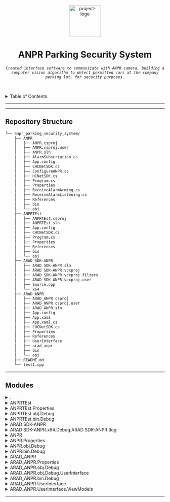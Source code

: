 <p align="center">
  <img src="https://www.svgrepo.com/show/404469/cctv-cctv-camera-monitoring-camera-security-camera-surveillance.svg" width="100" alt="project-logo">
</p>
<p align="center">
    <h1 align="center">ANPR Parking Security System</h1>
</p>
<p align="center">
    <em><code>Created interface software to communicate with ANPR camera, building a computer vision algorithm to detect permitted cars at the company parking lot, for security purposes.</code></em>
</p>

<br><!-- TABLE OF CONTENTS -->
<details>
  <summary>Table of Contents</summary><br>

- [ Repository Structure](#-repository-structure)
- [ Modules](#-modules)
</details>
<hr>

---

##  Repository Structure

```sh
└── anpr_parking_security_system/
    ├── ANPR
    │   ├── ANPR.csproj
    │   ├── ANPR.csproj.user
    │   ├── ANPR.sln
    │   ├── AlarmSubscription.cs
    │   ├── App.config
    │   ├── CHCNetSDK.cs
    │   ├── ConfigureANPR.cs
    │   ├── HCNetSDK.cs
    │   ├── Program.cs
    │   ├── Properties
    │   ├── ReceiveAlarmArming.cs
    │   ├── ReceiveAlarmListening.cs
    │   ├── References
    │   ├── bin
    │   └── obj
    ├── ANPRTEst
    │   ├── ANPRTEst.csproj
    │   ├── ANPRTEst.sln
    │   ├── App.config
    │   ├── CHCNetSDK.cs
    │   ├── Program.cs
    │   ├── Properties
    │   ├── References
    │   ├── bin
    │   └── obj
    ├── ARAD SDK-ANPR
    │   ├── ARAD SDK-ANPR.sln
    │   ├── ARAD SDK-ANPR.vcxproj
    │   ├── ARAD SDK-ANPR.vcxproj.filters
    │   ├── ARAD SDK-ANPR.vcxproj.user
    │   ├── Source.cpp
    │   └── x64
    ├── ARAD_ANPR
    │   ├── ARAD_ANPR.csproj
    │   ├── ARAD_ANPR.csproj.user
    │   ├── ARAD_ANPR.sln
    │   ├── App.config
    │   ├── App.xaml
    │   ├── App.xaml.cs
    │   ├── CHCNetSDK.cs
    │   ├── Properties
    │   ├── References
    │   ├── UserInterface
    │   ├── arad_anpr
    │   ├── bin
    │   └── obj
    ├── README.md
    └── test1.cpp
```

---

##  Modules

<details closed><summary>.</summary>

| File                                                                                                 | Summary                         |
| ---                                                                                                  | ---                             |
| [test1.cpp](https://github.com/Alexpascual28/anpr_parking_security_system.git/blob/master/test1.cpp) | <code>► INSERT-TEXT-HERE</code> |

</details>

<details closed><summary>ANPRTEst</summary>

| File                                                                                                                      | Summary                         |
| ---                                                                                                                       | ---                             |
| [CHCNetSDK.cs](https://github.com/Alexpascual28/anpr_parking_security_system.git/blob/master/ANPRTEst/CHCNetSDK.cs)       | <code>► INSERT-TEXT-HERE</code> |
| [ANPRTEst.sln](https://github.com/Alexpascual28/anpr_parking_security_system.git/blob/master/ANPRTEst/ANPRTEst.sln)       | <code>► INSERT-TEXT-HERE</code> |
| [Program.cs](https://github.com/Alexpascual28/anpr_parking_security_system.git/blob/master/ANPRTEst/Program.cs)           | <code>► INSERT-TEXT-HERE</code> |
| [ANPRTEst.csproj](https://github.com/Alexpascual28/anpr_parking_security_system.git/blob/master/ANPRTEst/ANPRTEst.csproj) | <code>► INSERT-TEXT-HERE</code> |
| [App.config](https://github.com/Alexpascual28/anpr_parking_security_system.git/blob/master/ANPRTEst/App.config)           | <code>► INSERT-TEXT-HERE</code> |

</details>

<details closed><summary>ANPRTEst.Properties</summary>

| File                                                                                                                                 | Summary                         |
| ---                                                                                                                                  | ---                             |
| [AssemblyInfo.cs](https://github.com/Alexpascual28/anpr_parking_security_system.git/blob/master/ANPRTEst/Properties/AssemblyInfo.cs) | <code>► INSERT-TEXT-HERE</code> |

</details>

<details closed><summary>ANPRTEst.obj.Debug</summary>

| File                                                                                                                                                                          | Summary                         |
| ---                                                                                                                                                                           | ---                             |
| [ANPRTEst.csproj.FileListAbsolute.txt](https://github.com/Alexpascual28/anpr_parking_security_system.git/blob/master/ANPRTEst/obj/Debug/ANPRTEst.csproj.FileListAbsolute.txt) | <code>► INSERT-TEXT-HERE</code> |

</details>

<details closed><summary>ANPRTEst.bin.Debug</summary>

| File                                                                                                                                        | Summary                         |
| ---                                                                                                                                         | ---                             |
| [ANPRTEst.exe.config](https://github.com/Alexpascual28/anpr_parking_security_system.git/blob/master/ANPRTEst/bin/Debug/ANPRTEst.exe.config) | <code>► INSERT-TEXT-HERE</code> |

</details>

<details closed><summary>ARAD SDK-ANPR</summary>

| File                                                                                                                                                       | Summary                         |
| ---                                                                                                                                                        | ---                             |
| [ARAD SDK-ANPR.sln](https://github.com/Alexpascual28/anpr_parking_security_system.git/blob/master/ARAD SDK-ANPR/ARAD SDK-ANPR.sln)                         | <code>► INSERT-TEXT-HERE</code> |
| [ARAD SDK-ANPR.vcxproj.filters](https://github.com/Alexpascual28/anpr_parking_security_system.git/blob/master/ARAD SDK-ANPR/ARAD SDK-ANPR.vcxproj.filters) | <code>► INSERT-TEXT-HERE</code> |
| [ARAD SDK-ANPR.vcxproj](https://github.com/Alexpascual28/anpr_parking_security_system.git/blob/master/ARAD SDK-ANPR/ARAD SDK-ANPR.vcxproj)                 | <code>► INSERT-TEXT-HERE</code> |
| [ARAD SDK-ANPR.vcxproj.user](https://github.com/Alexpascual28/anpr_parking_security_system.git/blob/master/ARAD SDK-ANPR/ARAD SDK-ANPR.vcxproj.user)       | <code>► INSERT-TEXT-HERE</code> |
| [Source.cpp](https://github.com/Alexpascual28/anpr_parking_security_system.git/blob/master/ARAD SDK-ANPR/Source.cpp)                                       | <code>► INSERT-TEXT-HERE</code> |

</details>

<details closed><summary>ARAD SDK-ANPR.x64.Debug.ARAD SDK-ANPR.tlog</summary>

| File                                                                                                                                                                                  | Summary                         |
| ---                                                                                                                                                                                   | ---                             |
| [ARAD SDK-ANPR.lastbuildstate](https://github.com/Alexpascual28/anpr_parking_security_system.git/blob/master/ARAD SDK-ANPR/x64/Debug/ARAD SDK-ANPR.tlog/ARAD SDK-ANPR.lastbuildstate) | <code>► INSERT-TEXT-HERE</code> |
| [unsuccessfulbuild](https://github.com/Alexpascual28/anpr_parking_security_system.git/blob/master/ARAD SDK-ANPR/x64/Debug/ARAD SDK-ANPR.tlog/unsuccessfulbuild)                       | <code>► INSERT-TEXT-HERE</code> |

</details>

<details closed><summary>ANPR</summary>

| File                                                                                                                                    | Summary                         |
| ---                                                                                                                                     | ---                             |
| [ANPR.sln](https://github.com/Alexpascual28/anpr_parking_security_system.git/blob/master/ANPR/ANPR.sln)                                 | <code>► INSERT-TEXT-HERE</code> |
| [ConfigureANPR.cs](https://github.com/Alexpascual28/anpr_parking_security_system.git/blob/master/ANPR/ConfigureANPR.cs)                 | <code>► INSERT-TEXT-HERE</code> |
| [CHCNetSDK.cs](https://github.com/Alexpascual28/anpr_parking_security_system.git/blob/master/ANPR/CHCNetSDK.cs)                         | <code>► INSERT-TEXT-HERE</code> |
| [ReceiveAlarmListening.cs](https://github.com/Alexpascual28/anpr_parking_security_system.git/blob/master/ANPR/ReceiveAlarmListening.cs) | <code>► INSERT-TEXT-HERE</code> |
| [ReceiveAlarmArming.cs](https://github.com/Alexpascual28/anpr_parking_security_system.git/blob/master/ANPR/ReceiveAlarmArming.cs)       | <code>► INSERT-TEXT-HERE</code> |
| [Program.cs](https://github.com/Alexpascual28/anpr_parking_security_system.git/blob/master/ANPR/Program.cs)                             | <code>► INSERT-TEXT-HERE</code> |
| [App.config](https://github.com/Alexpascual28/anpr_parking_security_system.git/blob/master/ANPR/App.config)                             | <code>► INSERT-TEXT-HERE</code> |
| [ANPR.csproj.user](https://github.com/Alexpascual28/anpr_parking_security_system.git/blob/master/ANPR/ANPR.csproj.user)                 | <code>► INSERT-TEXT-HERE</code> |
| [ANPR.csproj](https://github.com/Alexpascual28/anpr_parking_security_system.git/blob/master/ANPR/ANPR.csproj)                           | <code>► INSERT-TEXT-HERE</code> |
| [AlarmSubscription.cs](https://github.com/Alexpascual28/anpr_parking_security_system.git/blob/master/ANPR/AlarmSubscription.cs)         | <code>► INSERT-TEXT-HERE</code> |

</details>

<details closed><summary>ANPR.Properties</summary>

| File                                                                                                                             | Summary                         |
| ---                                                                                                                              | ---                             |
| [AssemblyInfo.cs](https://github.com/Alexpascual28/anpr_parking_security_system.git/blob/master/ANPR/Properties/AssemblyInfo.cs) | <code>► INSERT-TEXT-HERE</code> |

</details>

<details closed><summary>ANPR.obj.Debug</summary>

| File                                                                                                                                                                      | Summary                         |
| ---                                                                                                                                                                       | ---                             |
| [ANPR.csproj.FileListAbsolute.txt](https://github.com/Alexpascual28/anpr_parking_security_system.git/blob/master/ANPR/obj/Debug/ANPR.csproj.FileListAbsolute.txt)         | <code>► INSERT-TEXT-HERE</code> |
| [ANPRTEst.csproj.FileListAbsolute.txt](https://github.com/Alexpascual28/anpr_parking_security_system.git/blob/master/ANPR/obj/Debug/ANPRTEst.csproj.FileListAbsolute.txt) | <code>► INSERT-TEXT-HERE</code> |

</details>

<details closed><summary>ANPR.bin.Debug</summary>

| File                                                                                                                                    | Summary                         |
| ---                                                                                                                                     | ---                             |
| [ANPRTEst.exe.config](https://github.com/Alexpascual28/anpr_parking_security_system.git/blob/master/ANPR/bin/Debug/ANPRTEst.exe.config) | <code>► INSERT-TEXT-HERE</code> |

</details>

<details closed><summary>ARAD_ANPR</summary>

| File                                                                                                                                   | Summary                         |
| ---                                                                                                                                    | ---                             |
| [App.xaml.cs](https://github.com/Alexpascual28/anpr_parking_security_system.git/blob/master/ARAD_ANPR/App.xaml.cs)                     | <code>► INSERT-TEXT-HERE</code> |
| [CHCNetSDK.cs](https://github.com/Alexpascual28/anpr_parking_security_system.git/blob/master/ARAD_ANPR/CHCNetSDK.cs)                   | <code>► INSERT-TEXT-HERE</code> |
| [ARAD_ANPR.csproj](https://github.com/Alexpascual28/anpr_parking_security_system.git/blob/master/ARAD_ANPR/ARAD_ANPR.csproj)           | <code>► INSERT-TEXT-HERE</code> |
| [App.xaml](https://github.com/Alexpascual28/anpr_parking_security_system.git/blob/master/ARAD_ANPR/App.xaml)                           | <code>► INSERT-TEXT-HERE</code> |
| [ARAD_ANPR.sln](https://github.com/Alexpascual28/anpr_parking_security_system.git/blob/master/ARAD_ANPR/ARAD_ANPR.sln)                 | <code>► INSERT-TEXT-HERE</code> |
| [ARAD_ANPR.csproj.user](https://github.com/Alexpascual28/anpr_parking_security_system.git/blob/master/ARAD_ANPR/ARAD_ANPR.csproj.user) | <code>► INSERT-TEXT-HERE</code> |
| [arad_anpr](https://github.com/Alexpascual28/anpr_parking_security_system.git/blob/master/ARAD_ANPR/arad_anpr)                         | <code>► INSERT-TEXT-HERE</code> |
| [App.config](https://github.com/Alexpascual28/anpr_parking_security_system.git/blob/master/ARAD_ANPR/App.config)                       | <code>► INSERT-TEXT-HERE</code> |

</details>

<details closed><summary>ARAD_ANPR.Properties</summary>

| File                                                                                                                                              | Summary                         |
| ---                                                                                                                                               | ---                             |
| [Resources.resx](https://github.com/Alexpascual28/anpr_parking_security_system.git/blob/master/ARAD_ANPR/Properties/Resources.resx)               | <code>► INSERT-TEXT-HERE</code> |
| [AssemblyInfo.cs](https://github.com/Alexpascual28/anpr_parking_security_system.git/blob/master/ARAD_ANPR/Properties/AssemblyInfo.cs)             | <code>► INSERT-TEXT-HERE</code> |
| [Settings.settings](https://github.com/Alexpascual28/anpr_parking_security_system.git/blob/master/ARAD_ANPR/Properties/Settings.settings)         | <code>► INSERT-TEXT-HERE</code> |
| [Resources.Designer.cs](https://github.com/Alexpascual28/anpr_parking_security_system.git/blob/master/ARAD_ANPR/Properties/Resources.Designer.cs) | <code>► INSERT-TEXT-HERE</code> |
| [Settings.Designer.cs](https://github.com/Alexpascual28/anpr_parking_security_system.git/blob/master/ARAD_ANPR/Properties/Settings.Designer.cs)   | <code>► INSERT-TEXT-HERE</code> |

</details>

<details closed><summary>ARAD_ANPR.obj.Debug</summary>

| File                                                                                                                                                                             | Summary                         |
| ---                                                                                                                                                                              | ---                             |
| [ARAD_ANPR.csproj.FileListAbsolute.txt](https://github.com/Alexpascual28/anpr_parking_security_system.git/blob/master/ARAD_ANPR/obj/Debug/ARAD_ANPR.csproj.FileListAbsolute.txt) | <code>► INSERT-TEXT-HERE</code> |
| [MainWindow.g.i.cs](https://github.com/Alexpascual28/anpr_parking_security_system.git/blob/master/ARAD_ANPR/obj/Debug/MainWindow.g.i.cs)                                         | <code>► INSERT-TEXT-HERE</code> |
| [App.g.i.cs](https://github.com/Alexpascual28/anpr_parking_security_system.git/blob/master/ARAD_ANPR/obj/Debug/App.g.i.cs)                                                       | <code>► INSERT-TEXT-HERE</code> |
| [ARAD_ANPR_Content.g.cs](https://github.com/Alexpascual28/anpr_parking_security_system.git/blob/master/ARAD_ANPR/obj/Debug/ARAD_ANPR_Content.g.cs)                               | <code>► INSERT-TEXT-HERE</code> |
| [ARAD_ANPR_Content.g.i.cs](https://github.com/Alexpascual28/anpr_parking_security_system.git/blob/master/ARAD_ANPR/obj/Debug/ARAD_ANPR_Content.g.i.cs)                           | <code>► INSERT-TEXT-HERE</code> |
| [ARAD_ANPR_MarkupCompile.lref](https://github.com/Alexpascual28/anpr_parking_security_system.git/blob/master/ARAD_ANPR/obj/Debug/ARAD_ANPR_MarkupCompile.lref)                   | <code>► INSERT-TEXT-HERE</code> |
| [App.g.cs](https://github.com/Alexpascual28/anpr_parking_security_system.git/blob/master/ARAD_ANPR/obj/Debug/App.g.cs)                                                           | <code>► INSERT-TEXT-HERE</code> |

</details>

<details closed><summary>ARAD_ANPR.obj.Debug.UserInterface</summary>

| File                                                                                                                                                   | Summary                         |
| ---                                                                                                                                                    | ---                             |
| [MainWindow.g.cs](https://github.com/Alexpascual28/anpr_parking_security_system.git/blob/master/ARAD_ANPR/obj/Debug/UserInterface/MainWindow.g.cs)     | <code>► INSERT-TEXT-HERE</code> |
| [MainWindow.g.i.cs](https://github.com/Alexpascual28/anpr_parking_security_system.git/blob/master/ARAD_ANPR/obj/Debug/UserInterface/MainWindow.g.i.cs) | <code>► INSERT-TEXT-HERE</code> |

</details>

<details closed><summary>ARAD_ANPR.bin.Debug</summary>

| File                                                                                                                                           | Summary                         |
| ---                                                                                                                                            | ---                             |
| [ARAD_ANPR.exe.config](https://github.com/Alexpascual28/anpr_parking_security_system.git/blob/master/ARAD_ANPR/bin/Debug/ARAD_ANPR.exe.config) | <code>► INSERT-TEXT-HERE</code> |
| [ANPRTEst.exe.config](https://github.com/Alexpascual28/anpr_parking_security_system.git/blob/master/ARAD_ANPR/bin/Debug/ANPRTEst.exe.config)   | <code>► INSERT-TEXT-HERE</code> |

</details>

<details closed><summary>ARAD_ANPR.UserInterface</summary>

| File                                                                                                                                           | Summary                         |
| ---                                                                                                                                            | ---                             |
| [MainWindow.xaml](https://github.com/Alexpascual28/anpr_parking_security_system.git/blob/master/ARAD_ANPR/UserInterface/MainWindow.xaml)       | <code>► INSERT-TEXT-HERE</code> |
| [MainWindow.xaml.cs](https://github.com/Alexpascual28/anpr_parking_security_system.git/blob/master/ARAD_ANPR/UserInterface/MainWindow.xaml.cs) | <code>► INSERT-TEXT-HERE</code> |

</details>

<details closed><summary>ARAD_ANPR.UserInterface.ViewModels</summary>

| File                                                                                                                                                              | Summary                         |
| ---                                                                                                                                                               | ---                             |
| [MainWindowViewModel.cs](https://github.com/Alexpascual28/anpr_parking_security_system.git/blob/master/ARAD_ANPR/UserInterface/ViewModels/MainWindowViewModel.cs) | <code>► INSERT-TEXT-HERE</code> |

</details>

---

